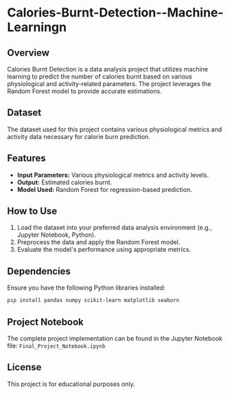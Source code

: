 # Calories-Burnt-Detection--Machine-Learningn

## Overview
Calories Burnt Detection is a data analysis project that utilizes machine learning to predict the number of calories burnt based on various physiological and activity-related parameters. The project leverages the Random Forest model to provide accurate estimations.

## Dataset
The dataset used for this project contains various physiological metrics and activity data necessary for calorie burn prediction.

## Features
- **Input Parameters:** Various physiological metrics and activity levels.
- **Output:** Estimated calories burnt.
- **Model Used:** Random Forest for regression-based prediction.

## How to Use
1. Load the dataset into your preferred data analysis environment (e.g., Jupyter Notebook, Python).
2. Preprocess the data and apply the Random Forest model.
3. Evaluate the model's performance using appropriate metrics.

## Dependencies
Ensure you have the following Python libraries installed:
```bash
pip install pandas numpy scikit-learn matplotlib seaborn
```

## Project Notebook
The complete project implementation can be found in the Jupyter Notebook file: `Final_Project_Notebook.ipynb`

## License
This project is for educational purposes only.


